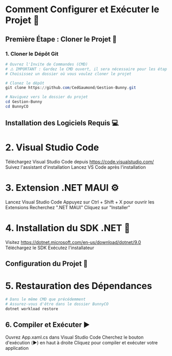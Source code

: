 # Comment Configurer et Exécuter le Projet 🚀

## Première Étape : Cloner le Projet 📂

### 1. Cloner le Dépôt Git

```powershell
# Ouvrez l'Invite de Commandes (CMD)
# ⚠️ IMPORTANT : Gardez le CMD ouvert, il sera nécessaire pour les étapes suivantes!
# Choisissez un dossier où vous voulez cloner le projet

# Clonez le dépôt
git clone https://github.com/CedGaumond/Gestion-Bunny.git

# Naviguez vers le dossier du projet
cd Gestion-Bunny
cd BunnyCO
```
## Installation des Logiciels Requis 💻

# 2. Visual Studio Code

Téléchargez Visual Studio Code depuis https://code.visualstudio.com/
Suivez l'assistant d'installation
Lancez VS Code après l'installation

# 3. Extension .NET MAUI ⚙️

Lancez Visual Studio Code
Appuyez sur Ctrl + Shift + X pour ouvrir les Extensions
Recherchez ".NET MAUI"
Cliquez sur "Installer"

# 4. Installation du SDK .NET 🔧

Visitez https://dotnet.microsoft.com/en-us/download/dotnet/9.0
Téléchargez le SDK
Exécutez l'installateur

## Configuration du Projet 📝
# 5. Restauration des Dépendances
```powershell
# Dans le même CMD que précédemment
# Assurez-vous d'être dans le dossier BunnyCO
dotnet workload restore
```
## 6. Compiler et Exécuter ▶️

Ouvrez App.xaml.cs dans Visual Studio Code
Cherchez le bouton d'exécution (▶️) en haut à droite
Cliquez pour compiler et exécuter votre application

